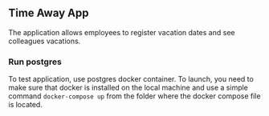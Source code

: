 ## Time Away App

The application allows employees to register vacation dates and see colleagues vacations.

### Run postgres

To test application, use postgres docker container. To launch, you need to make sure that docker is installed on the
local machine and use a simple command ```docker-compose up``` from the folder where the docker compose file is located.
